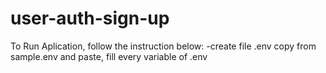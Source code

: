 # user-auth-sign-up

To Run Aplication, follow the instruction below:
-create file .env  copy from sample.env and paste, fill every variable of .env 
 
